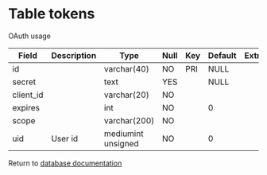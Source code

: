 Table tokens
===========
OAuth usage

| Field | Description | Type | Null | Key | Default | Extra |
| ----- | ----------- | ---- | ---- | --- | ------- | ----- |
| id |  | varchar(40) | NO | PRI | NULL |  |    
| secret |  | text | YES |  | NULL |  |    
| client_id |  | varchar(20) | NO |  |  |  |    
| expires |  | int | NO |  | 0 |  |    
| scope |  | varchar(200) | NO |  |  |  |    
| uid | User id | mediumint unsigned | NO |  | 0 |  |    

Return to [database documentation](help/database)
